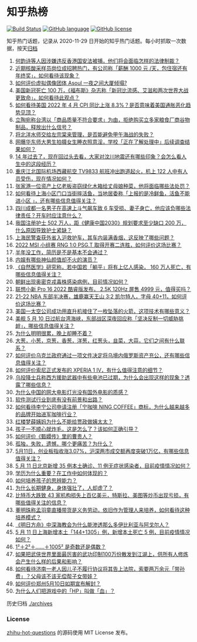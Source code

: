# 知乎热榜
[![Build Status](https://github.com/ToWeLong/zhihu-hot-questions/workflows/CI/badge.svg)](https://github.com/ToWeLong/zhihu-hot-questions/actions)
[![GitHub language](https://img.shields.io/badge/language-golang-orange.svg)](https://golang.org/)
[![GitHub license](https://img.shields.io/github/license/ToWeLong/zhihu-hot-questions)](https://github.com/ToWeLong/zhihu-hot-questions/blob/main/LICENSE)

知乎热门话题，记录从 2020-11-29 日开始的知乎热门话题。每小时抓取一次数据，按天[归档](./archives)

<!-- BEGIN -->

1. [何韵诗等人因涉嫌违反香港国安法被捕，他们将会面临怎样的法律制裁？](https://www.zhihu.com/question/532351443)
1. [近期核酸采样员岗位成招聘热门，有公司称「薪酬 1000 元 /天，包住宿还有年终奖」，如何看待该现象？](https://www.zhihu.com/question/532316095)
1. [如何评价虚拟偶像团体 Asoul 一夜之间大厦倾塌?](https://www.zhihu.com/question/532176205)
1. [美国新冠死亡 100 万，《福布斯》杂志称「新冠比流感、艾滋和两次世界大战更致命」，如何看待此观点？](https://www.zhihu.com/question/532327804)
1. [如何看待美国 2022 年 4 月 CPI 同比上涨 8.3%？是否意味着美国通胀恶化趋势见顶？](https://www.zhihu.com/question/532364907)
1. [立陶宛称台湾以「商品质量不符合要求」为由，拒绝购买立多家粮食厂商谷物制品，释放出什么信号？](https://www.zhihu.com/question/532113940)
1. [将北洋水师交给左宗棠来管理，是否能避免甲午海战的失败？](https://www.zhihu.com/question/431526278)
1. [网曝华东师大男生拍摄女生睡衣照意淫，学校「正在了解处理中」后续调查结果如何？](https://www.zhihu.com/question/531860563)
1. [14 年过去了，现在回过头去看，大家对汶川地震还有哪些印象？会怎么看人生中的这段经历？](https://www.zhihu.com/question/524638314)
1. [重庆江北国际机场西藏航空 TV9833 航班冲出跑道起火，机上 122 人中有人员受伤，现在情况如何？](https://www.zhihu.com/question/532406064)
1. [张家港一位资产上亿老板盗窃绿化木箱给丈母娘种菜，他将面临哪些法处罚？](https://www.zhihu.com/question/532277432)
1. [如何看待上海小区门口当街摔活鱼，当地居委称「上报的是冷鲜鱼，活鱼不能进小区 」，还有哪些信息值得关注？](https://www.zhihu.com/question/532232727)
1. [四川成都一名男子在高速上斗气飙车致 6 车受损、妻子身亡，他应该负哪些法律责任？开车时应注意什么？](https://www.zhihu.com/question/532343299)
1. [我国注册护士 502 万人，距《健康中国2030》规划要求至少缺口 200 万，什么原因导致护士紧缺？](https://www.zhihu.com/question/532264540)
1. [上海民警查获外省入沪救护车，其车内装满香烟，这反映了哪些问题？](https://www.zhihu.com/question/532298729)
1. [2022 MSI 小组赛 RNG 1:0 PSG.T 取得开赛二连胜，如何评价这场比赛？](https://www.zhihu.com/question/532355070)
1. [半年没工作，简历是不是基本不会通过？](https://www.zhihu.com/question/531507665)
1. [内娱有哪些神仙颜值却不火的演员？](https://www.zhihu.com/question/458358801)
1. [《自然医学》研究称，若中国若「躺平」将有上亿人感染， 160 万人死亡，有哪些信息值得关注？](https://www.zhihu.com/question/532365651)
1. [朝鲜出现奥密克戎毒株感染病例，目前情况如何？](https://www.zhihu.com/question/532392528)
1. [联想小新 Pro 16 2022 酷睿版发布， 2.5K 120Hz 屏售 4999 元，值得买吗？](https://www.zhihu.com/question/532131381)
1. [21-22 NBA 东部半决赛，雄鹿赢天王山 3:2 凯尔特人，字母 40+11，如何评价这场比赛？](https://www.zhihu.com/question/532389266)
1. [美国一太空公司成功用直升机接住了一枚坠落的火箭，这项技术有哪些意义？](https://www.zhihu.com/question/531628710)
1. [美舰 5 月 10 日过航台湾海峡，东部战区深夜回应称「坚决反制一切威胁挑衅」，哪些信息值得关注？](https://www.zhihu.com/question/532227171)
1. [为什么明明很累，晚上却睡不着？](https://www.zhihu.com/question/317780067)
1. [大葱，小葱，京葱，香葱，洋葱，红葱头，韭菜，大蒜，它们之间有什么联系？](https://www.zhihu.com/question/530689826)
1. [如何评价乌克兰政府通过一项文件决定将乌境内俄罗斯资产充公，还有哪些信息值得关注？](https://www.zhihu.com/question/532336697)
1. [如何评价索尼正式发布的 XPERIA 1 IV，有什么值得注意的细节？](https://www.zhihu.com/question/532298581)
1. [乌投降士兵称西方援助武器中有些电池已过期，为什么会出现这样的现象？透露了哪些信息？](https://www.zhihu.com/question/532122105)
1. [为什么中国的网大电影灯光没有国外电影的质感？](https://www.zhihu.com/question/51595269)
1. [软件测试行业到底有没有前景和出路？](https://www.zhihu.com/question/317754170)
1. [如何看待李宁公司申请注册「宁咖啡 NING COFFEE」商标，为什么越来越多的品牌开始进军咖啡行业？](https://www.zhihu.com/question/531842323)
1. [红楼梦薛姨妈为什么不能给贾政做姨太太？](https://www.zhihu.com/question/532040185)
1. [孩子一不顺心就炸毛，这是怎么了？该如何正确引导？](https://www.zhihu.com/question/531740801)
1. [如何评价《甄嬛传》里的曹贵人？](https://www.zhihu.com/question/48399201)
1. [孤独，失败，遗憾，哪个更痛苦？为什么？](https://www.zhihu.com/question/532223062)
1. [5月11日，创业板指收涨3.07%，沪深两市成交额再度突破1万亿，有哪些信息值得关注？](https://www.zhihu.com/question/532322418)
1. [5 月 11 日北京新增 35 例本土确诊、11 例无症状感染者，目前疫情情况如何？](https://www.zhihu.com/question/532390933)
1. [学历为什么重要？在工作中如何体现的？](https://www.zhihu.com/question/532266780)
1. [如何培养孩子的思辨能力？](https://www.zhihu.com/question/484610476)
1. [为什么长期健身，身体强壮了，人却虚了？](https://www.zhihu.com/question/466730886)
1. [比特币大跌致 43 家机构损失上百亿美元，特斯拉、美图等炒币出现亏损，有哪些值得关注的信息？](https://www.zhihu.com/question/532151397)
1. [董明珠称孟羽童直播带货是义务劳动，依旧作为管理人来培养，如何看待这种培养模式？](https://www.zhihu.com/question/532312550)
1. [《明日方舟》中深海教会为什么能渗透那么多伊比利亚与阿戈尔人？](https://www.zhihu.com/question/531681476)
1. [5 月 11 日上海新增本土「144+1305」例，新增本土死亡 5 例，目前疫情情况如何？](https://www.zhihu.com/question/532390716)
1. [1²＋2²＋……＋1005² 是奇数还是偶数？](https://www.zhihu.com/question/496972245)
1. [如果把武侠世界里面最厉害的武功印制100万份散发到江湖上，供所有人修炼会产生什么样的后果和影响？](https://www.zhihu.com/question/532198652)
1. [如何看待济南一老人因儿子不履行协议将其告上法院，索要两万余元「带孙费」？父母该不该无偿帮子女带娃？](https://www.zhihu.com/question/532273594)
1. [如何评价郑州5月10日如期宣布解封？](https://www.zhihu.com/question/532212268)
1. [为什么人们把游戏中的「HP」叫做「血」？](https://www.zhihu.com/question/471152379)

<!-- END -->

历史归档 [./archives](./archives)


### License
[zhihu-hot-questions](https://github.com/towelong/zhihu-hot-questions) 的源码使用 MIT License 发布。